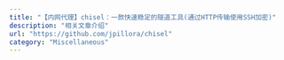 ```yaml
---
title: "【内网代理】chisel：一款快速稳定的隧道工具(通过HTTP传输使用SSH加密)"
description: "相关文章介绍"
url: "https://github.com/jpillora/chisel"
category: "Miscellaneous"
---
```

